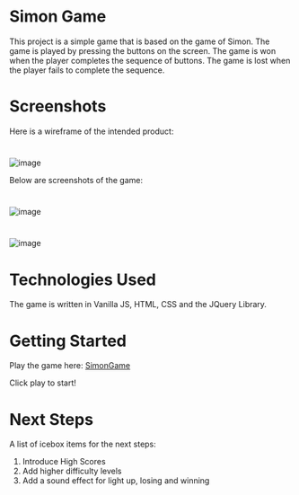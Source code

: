 # Simon Game

This project is a simple game that is based on the game of Simon. The game is played by pressing the buttons on the screen. The game is won when the player completes the sequence of buttons. The game is lost when the player fails to complete the sequence.

# Screenshots

Here is a wireframe of the intended product:

#

![image](https://user-images.githubusercontent.com/22383404/150039869-18c6f452-4666-40d1-81f2-12b99f97f6e3.png)

Below are screenshots of the game:

#

![image](https://user-images.githubusercontent.com/22383404/150039022-ad2fefb4-199e-4dca-a5fe-f0d5fce0c07b.png)

#

![image](https://user-images.githubusercontent.com/22383404/150039228-4e012a89-75e9-4928-a061-b91150a4470e.png)

# Technologies Used

The game is written in Vanilla JS, HTML, CSS and the JQuery Library.

# Getting Started

Play the game here: [SimonGame](https://replit.com/@hanming497/Simon-GAME)

Click play to start!

# Next Steps

A list of icebox items for the next steps:

1. Introduce High Scores
2. Add higher difficulty levels
3. Add a sound effect for light up, losing and winning
